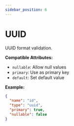 ```yaml
---
sidebar_position: 6
---
```


# UUID
UUID format validation.

**Compatible Attributes:**
- `nullable`: Allow null values
- `primary`: Use as primary key
- `default`: Set default value

**Example:**
```json
{
  "name": "id",
  "type": "uuid",
  "primary": true,
  "nullable": false
}
```
